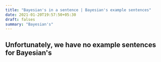 ```yaml
---
title: "Bayesian's in a sentence | Bayesian's example sentences"
date: 2021-01-20T19:57:50+05:30
draft: falses
summary: "Bayesian's"
---
```

## Unfortunately, we have no example sentences for Bayesian's                 
